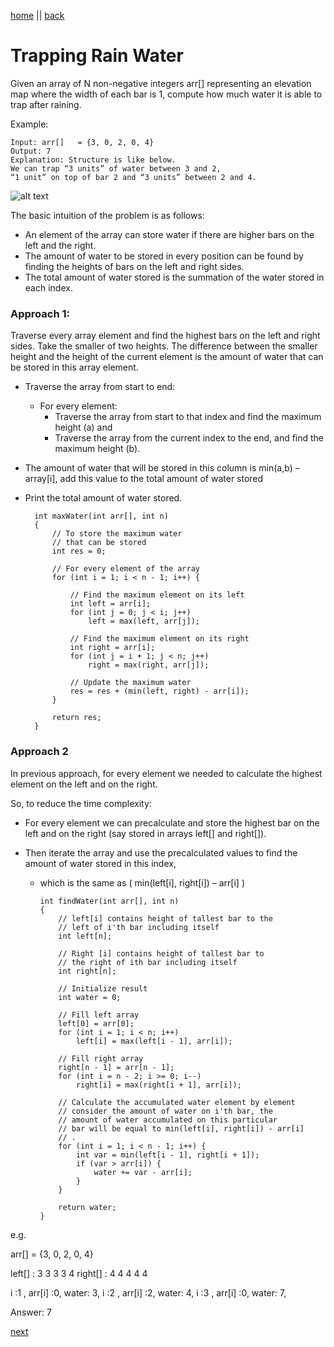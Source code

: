 [home](../../readme.md) || [back](./stockBuySell.md)

# Trapping Rain Water

Given an array of N non-negative integers arr[] representing an elevation map where the width of each bar is 1, compute how much water it is able to trap after raining.

Example:

    Input: arr[]   = {3, 0, 2, 0, 4}
    Output: 7
    Explanation: Structure is like below.
    We can trap “3 units” of water between 3 and 2,
    “1 unit” on top of bar 2 and “3 units” between 2 and 4.

![alt text](Untitled-Diagram811.png)

The basic intuition of the problem is as follows:

- An element of the array can store water if there are higher bars on the left and the right.
- The amount of water to be stored in every position can be found by finding the heights of bars on the left and right sides.
- The total amount of water stored is the summation of the water stored in each index.

### Approach 1:

Traverse every array element and find the highest bars on the left and right sides. Take the smaller of two heights. The difference between the smaller height and the height of the current element is the amount of water that can be stored in this array element.

- Traverse the array from start to end:
  - For every element:
    - Traverse the array from start to that index and find the maximum height (a) and
    - Traverse the array from the current index to the end, and find the maximum height (b).
- The amount of water that will be stored in this column is min(a,b) – array[i], add this value to the total amount of water stored
- Print the total amount of water stored.

        int maxWater(int arr[], int n)
        {
            // To store the maximum water
            // that can be stored
            int res = 0;

            // For every element of the array
            for (int i = 1; i < n - 1; i++) {

                // Find the maximum element on its left
                int left = arr[i];
                for (int j = 0; j < i; j++)
                    left = max(left, arr[j]);

                // Find the maximum element on its right
                int right = arr[i];
                for (int j = i + 1; j < n; j++)
                    right = max(right, arr[j]);

                // Update the maximum water
                res = res + (min(left, right) - arr[i]);
            }

            return res;
        }

### Approach 2

In previous approach, for every element we needed to calculate the highest element on the left and on the right.

So, to reduce the time complexity:

- For every element we can precalculate and store the highest bar on the left and on the right (say stored in arrays left[] and right[]).
- Then iterate the array and use the precalculated values to find the amount of water stored in this index,

  - which is the same as ( min(left[i], right[i]) – arr[i] )

        int findWater(int arr[], int n)
        {
            // left[i] contains height of tallest bar to the
            // left of i'th bar including itself
            int left[n];

            // Right [i] contains height of tallest bar to
            // the right of ith bar including itself
            int right[n];

            // Initialize result
            int water = 0;

            // Fill left array
            left[0] = arr[0];
            for (int i = 1; i < n; i++)
                left[i] = max(left[i - 1], arr[i]);

            // Fill right array
            right[n - 1] = arr[n - 1];
            for (int i = n - 2; i >= 0; i--)
                right[i] = max(right[i + 1], arr[i]);

            // Calculate the accumulated water element by element
            // consider the amount of water on i'th bar, the
            // amount of water accumulated on this particular
            // bar will be equal to min(left[i], right[i]) - arr[i]
            // .
            for (int i = 1; i < n - 1; i++) {
                int var = min(left[i - 1], right[i + 1]);
                if (var > arr[i]) {
                    water += var - arr[i];
                }
            }

            return water;
        }

e.g.

arr[] = {3, 0, 2, 0, 4}

left[] : 3 3 3 3 4
right[] : 4 4 4 4 4

i :1 , arr[i] :0, water: 3,
i :2 , arr[i] :2, water: 4,
i :3 , arr[i] :0, water: 7,

Answer: 7

[next](./maximumSubarraySum.md)

